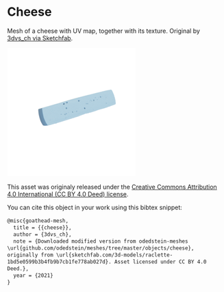 # Cheese

Mesh of a cheese with UV map, together with its texture.
Original by [3dvs_ch via Sketchfab](https://sketchfab.com/3d-models/raclette-1bd5e0599b3b4fb9b7cb1fe778ab027d).

![cheese](cheese.png)

This asset was originaly released under the [Creative Commons Attribution 4.0 International (CC BY 4.0 Deed) license](https://creativecommons.org/licenses/by/4.0/).

You can cite this object in your work using this bibtex snippet:
```
@misc{goathead-mesh,
  title = {{cheese}},
  author = {3dvs_ch},
  note = {Downloaded modified version from odedstein-meshes \url{github.com/odedstein/meshes/tree/master/objects/cheese}, originally from \url{sketchfab.com/3d-models/raclette-1bd5e0599b3b4fb9b7cb1fe778ab027d}. Asset licensed under CC BY 4.0 Deed.},
  year = {2021}
}
```
